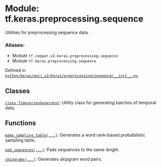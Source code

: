 <div itemscope itemtype="http://developers.google.com/ReferenceObject">
<meta itemprop="name" content="tf.keras.preprocessing.sequence" />
<meta itemprop="path" content="Stable" />
</div>

# Module: tf.keras.preprocessing.sequence

Utilities for preprocessing sequence data.

### Aliases:

* Module `tf.compat.v2.keras.preprocessing.sequence`
* Module `tf.keras.preprocessing.sequence`



Defined in [`python/keras/api/_v2/keras/preprocessing/sequence/__init__.py`](/code/stable/tensorflow/python/keras/api/_v2/keras/preprocessing/sequence/__init__.py).

<!-- Placeholder for "Used in" -->


## Classes

[`class TimeseriesGenerator`](../../../tf/keras/preprocessing/sequence/TimeseriesGenerator.md): Utility class for generating batches of temporal data.

## Functions

[`make_sampling_table(...)`](../../../tf/keras/preprocessing/sequence/make_sampling_table.md): Generates a word rank-based probabilistic sampling table.

[`pad_sequences(...)`](../../../tf/keras/preprocessing/sequence/pad_sequences.md): Pads sequences to the same length.

[`skipgrams(...)`](../../../tf/keras/preprocessing/sequence/skipgrams.md): Generates skipgram word pairs.

